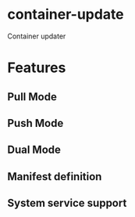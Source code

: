 # container-update
Container updater

# Features
## Pull Mode
## Push Mode
## Dual Mode
## Manifest definition
## System service support
